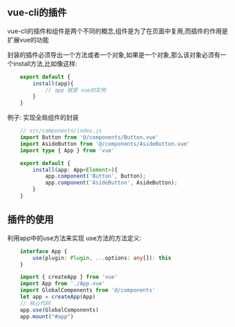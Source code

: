 ## vue-cli的插件
vue-cli的插件和组件是两个不同的概念,组件是为了在页面中复用,而插件的作用是扩展vue的功能

封装的插件必须导出一个方法或者一个对象,如果是一个对象,那么该对象必须有一个install方法,比如像这样:
```typescript
    export default {
        install(app){
            // app 就是 vue的实例
        }
    }
```

例子: 实现全局组件的封装

```typescript
    // src/components/index.js
    import Button from '@/components/Button.vue'
    import AsideButton from '@/components/AsideButton.vue'
    import type { App } from 'vue'

    export default {
        install(app: App<Element>){
            app.component('Button', Button);
            app.component('AsideButton', AsideButton);
        }
    }
```

## 插件的使用
利用app中的use方法来实现
use方法的方法定义:
```typescript
    interface App {
        use(plugin: Plugin, ...options: any[]): this
    }
```
```typescript
    import { createApp } from 'vue'
    import App from './App.vue'
    import GlobalComponents from '@/components'
    let app = createApp(App)
    // 核心代码
    app.use(GlobalComponents)
    app.mount("#app")
```